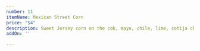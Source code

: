 ```yaml
---
number: 11
itemName: Mexican Street Corn
price: "$4"
description: Sweet Jersey corn on the cob, mayo, chile, lime, cotija cheese and cilantro
addOn: ''

---
```

